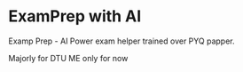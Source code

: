 # ExamPrep with AI
Examp Prep - AI Power exam helper trained over PYQ papper.

Majorly for DTU ME only for now
